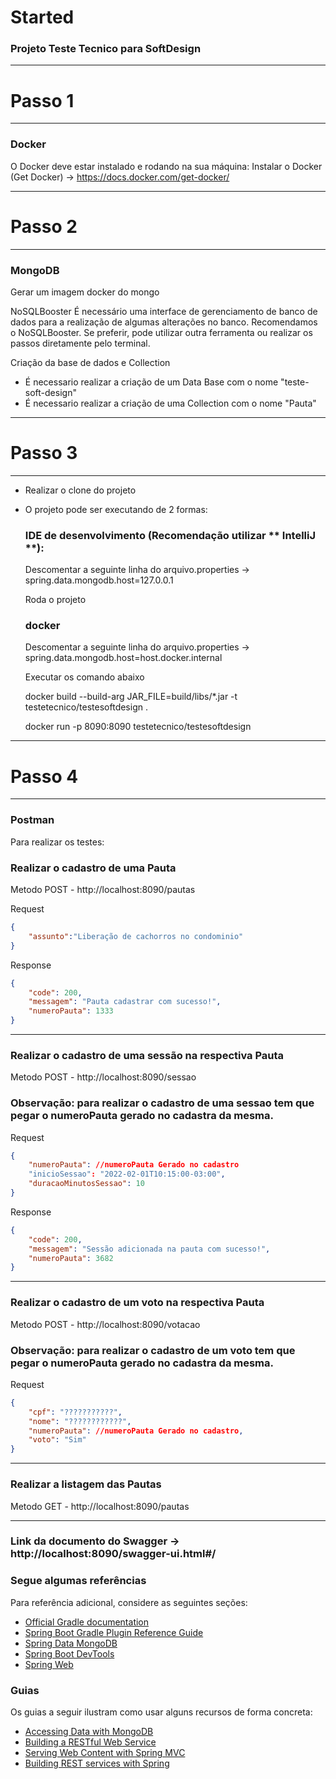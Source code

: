 # Started
### Projeto Teste Tecnico para SoftDesign

*********************************************************************************
# Passo 1
*********************************************************************************

### Docker
O Docker deve estar instalado e rodando na sua máquina:
Instalar o Docker (Get Docker) -> https://docs.docker.com/get-docker/

*********************************************************************************
# Passo 2
*********************************************************************************

### MongoDB
Gerar um imagem docker do mongo 

NoSQLBooster
É necessário uma interface de gerenciamento de banco de dados para a realização de algumas alterações no banco. Recomendamos o NoSQLBooster.
Se preferir, pode utilizar outra ferramenta ou realizar os passos diretamente pelo terminal.

Criação da base de dados e Collection
- É necessario realizar a criação de um Data Base com o nome "teste-soft-design"
- É necessario realizar a criação de uma Collection com o nome "Pauta"

*********************************************************************************
# Passo 3
*********************************************************************************
- Realizar o clone do projeto

- O projeto pode ser executando de 2 formas:

  ### IDE de desenvolvimento (Recomendação utilizar ** IntelliJ **):

  Descomentar a seguinte linha do arquivo.properties -> spring.data.mongodb.host=127.0.0.1
  
  Roda o projeto
  
  ### docker

  Descomentar a seguinte linha do arquivo.properties -> spring.data.mongodb.host=host.docker.internal
  
  Executar os comando abaixo

  docker build --build-arg JAR_FILE=build/libs/*.jar -t testetecnico/testesoftdesign .

  docker run -p 8090:8090 testetecnico/testesoftdesign

*********************************************************************************
# Passo 4
*********************************************************************************

### Postman
Para realizar os testes:

### Realizar o cadastro de uma Pauta
Metodo POST - http://localhost:8090/pautas

Request
```json
{
    "assunto":"Liberação de cachorros no condominio"
}
```

Response
```json
{
    "code": 200,
    "messagem": "Pauta cadastrar com sucesso!",
    "numeroPauta": 1333
}
```

*********************************************************************************
### Realizar o cadastro de uma sessão na respectiva Pauta
Metodo POST - http://localhost:8090/sessao

### Observação: para realizar o cadastro de uma sessao tem que pegar o numeroPauta gerado no cadastra da mesma.
Request
```json 
{
    "numeroPauta": //numeroPauta Gerado no cadastro
    "inicioSessao": "2022-02-01T10:15:00-03:00",
    "duracaoMinutosSessao": 10    
}
```
Response
```json 
{
    "code": 200,
    "messagem": "Sessão adicionada na pauta com sucesso!",
    "numeroPauta": 3682
}
```
*********************************************************************************
### Realizar o cadastro de um voto na respectiva Pauta
Metodo POST - http://localhost:8090/votacao

### Observação: para realizar o cadastro de um voto tem que pegar o numeroPauta gerado no cadastra da mesma.
Request
```json 
{
    "cpf": "???????????",
    "nome": "????????????",
    "numeroPauta": //numeroPauta Gerado no cadastro,
    "voto": "Sim"    
}
```
*********************************************************************************
### Realizar a listagem das Pautas
Metodo GET - http://localhost:8090/pautas


*********************************************************************************
### Link da documento do Swagger -> http://localhost:8090/swagger-ui.html#/

### Segue algumas referências
Para referência adicional, considere as seguintes seções:

* [Official Gradle documentation](https://docs.gradle.org)
* [Spring Boot Gradle Plugin Reference Guide](https://docs.spring.io/spring-boot/docs/2.6.3/gradle-plugin/reference/html/)
* [Spring Data MongoDB](https://docs.spring.io/spring-boot/docs/2.6.3/reference/htmlsingle/#boot-features-mongodb)
* [Spring Boot DevTools](https://docs.spring.io/spring-boot/docs/2.6.3/reference/htmlsingle/#using-boot-devtools)
* [Spring Web](https://docs.spring.io/spring-boot/docs/2.6.3/reference/htmlsingle/#boot-features-developing-web-applications)

### Guias
Os guias a seguir ilustram como usar alguns recursos de forma concreta:

* [Accessing Data with MongoDB](https://spring.io/guides/gs/accessing-data-mongodb/)
* [Building a RESTful Web Service](https://spring.io/guides/gs/rest-service/)
* [Serving Web Content with Spring MVC](https://spring.io/guides/gs/serving-web-content/)
* [Building REST services with Spring](https://spring.io/guides/tutorials/bookmarks/)
